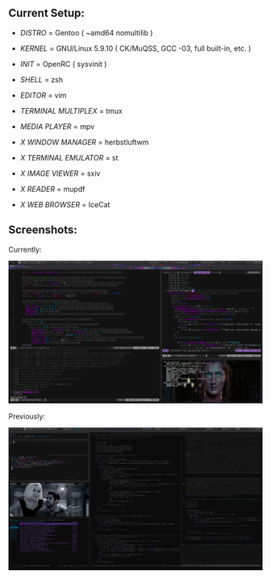 Current Setup:
--------------


+ *DISTRO* = Gentoo ( ~amd64 nomultilib )

+ *KERNEL* = GNU/Linux 5.9.10 ( CK/MuQSS, GCC -03, full built-in, etc. )

+ *INIT* = OpenRC ( sysvinit )

+ *SHELL* = zsh

+ *EDITOR* = vim

+ *TERMINAL MULTIPLEX* = tmux

+ *MEDIA PLAYER* = mpv

+ *X WINDOW MANAGER* = herbstluftwm

+ *X TERMINAL EMULATOR* = st

+ *X IMAGE VIEWER* = sxiv

+ *X READER* = mupdf

+ *X WEB BROWSER* = IceCat


Screenshots:
--------------

Currently:

![ScreenShot](share/images/2020_11_08-1.png)

Previously:

![ScreenShotPrior](share/images/2014_02_09-2.png)
